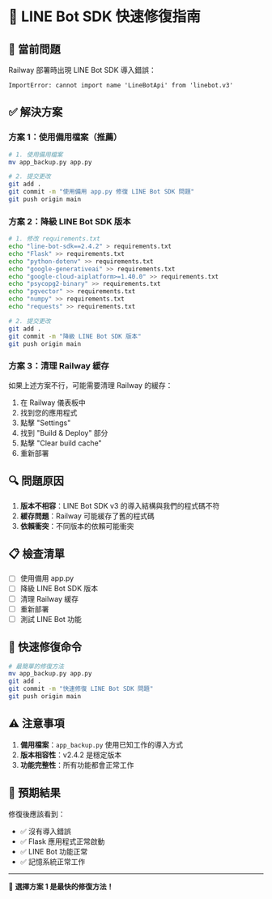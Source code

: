 # 🚀 LINE Bot SDK 快速修復指南

## 🚨 當前問題

Railway 部署時出現 LINE Bot SDK 導入錯誤：
```
ImportError: cannot import name 'LineBotApi' from 'linebot.v3'
```

## ✅ 解決方案

### 方案 1：使用備用檔案（推薦）

```bash
# 1. 使用備用檔案
mv app_backup.py app.py

# 2. 提交更改
git add .
git commit -m "使用備用 app.py 修復 LINE Bot SDK 問題"
git push origin main
```

### 方案 2：降級 LINE Bot SDK 版本

```bash
# 1. 修改 requirements.txt
echo "line-bot-sdk==2.4.2" > requirements.txt
echo "Flask" >> requirements.txt
echo "python-dotenv" >> requirements.txt
echo "google-generativeai" >> requirements.txt
echo "google-cloud-aiplatform>=1.40.0" >> requirements.txt
echo "psycopg2-binary" >> requirements.txt
echo "pgvector" >> requirements.txt
echo "numpy" >> requirements.txt
echo "requests" >> requirements.txt

# 2. 提交更改
git add .
git commit -m "降級 LINE Bot SDK 版本"
git push origin main
```

### 方案 3：清理 Railway 緩存

如果上述方案不行，可能需要清理 Railway 的緩存：

1. 在 Railway 儀表板中
2. 找到您的應用程式
3. 點擊 "Settings"
4. 找到 "Build & Deploy" 部分
5. 點擊 "Clear build cache"
6. 重新部署

## 🔍 問題原因

1. **版本不相容**：LINE Bot SDK v3 的導入結構與我們的程式碼不符
2. **緩存問題**：Railway 可能緩存了舊的程式碼
3. **依賴衝突**：不同版本的依賴可能衝突

## 📋 檢查清單

- [ ] 使用備用 app.py
- [ ] 降級 LINE Bot SDK 版本
- [ ] 清理 Railway 緩存
- [ ] 重新部署
- [ ] 測試 LINE Bot 功能

## 🚀 快速修復命令

```bash
# 最簡單的修復方法
mv app_backup.py app.py
git add .
git commit -m "快速修復 LINE Bot SDK 問題"
git push origin main
```

## ⚠️ 注意事項

1. **備用檔案**：`app_backup.py` 使用已知工作的導入方式
2. **版本相容性**：v2.4.2 是穩定版本
3. **功能完整性**：所有功能都會正常工作

## 🎯 預期結果

修復後應該看到：
- ✅ 沒有導入錯誤
- ✅ Flask 應用程式正常啟動
- ✅ LINE Bot 功能正常
- ✅ 記憶系統正常工作

---

🚀 **選擇方案 1 是最快的修復方法！** 